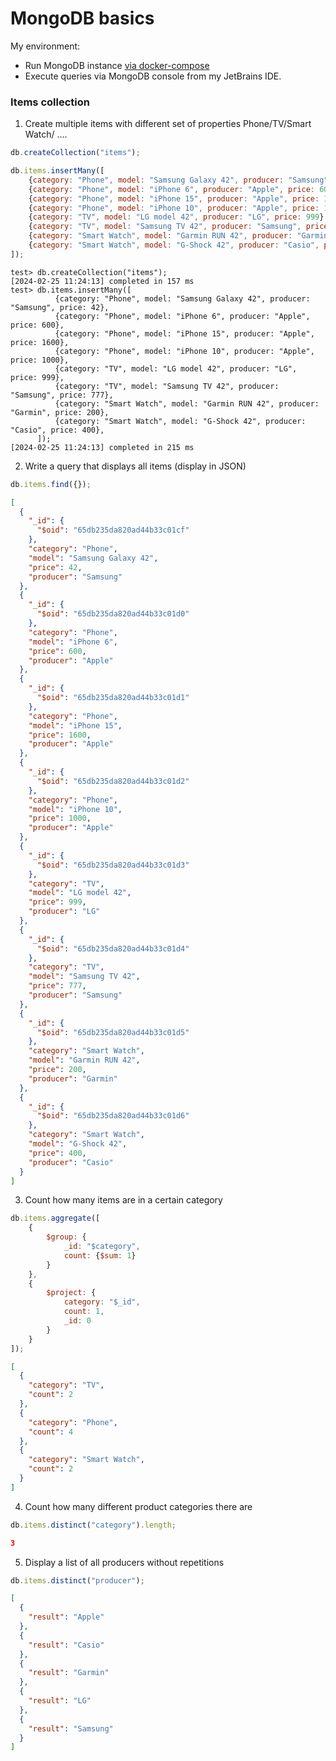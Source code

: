 # MongoDB basics

My environment:

- Run MongoDB instance [via docker-compose](../../db_environment/mongo/docker_compose.yaml)
- Execute queries via MongoDB console from my JetBrains IDE.

### Items collection

1. Create multiple items with different set of properties Phone/TV/Smart Watch/ ....

```js
db.createCollection("items");

db.items.insertMany([
    {category: "Phone", model: "Samsung Galaxy 42", producer: "Samsung", price: 42},
    {category: "Phone", model: "iPhone 6", producer: "Apple", price: 600},
    {category: "Phone", model: "iPhone 15", producer: "Apple", price: 1600},
    {category: "Phone", model: "iPhone 10", producer: "Apple", price: 1000},
    {category: "TV", model: "LG model 42", producer: "LG", price: 999},
    {category: "TV", model: "Samsung TV 42", producer: "Samsung", price: 777},
    {category: "Smart Watch", model: "Garmin RUN 42", producer: "Garmin", price: 200},
    {category: "Smart Watch", model: "G-Shock 42", producer: "Casio", price: 400},
]);
```

```shell
test> db.createCollection("items");
[2024-02-25 11:24:13] completed in 157 ms
test> db.items.insertMany([
          {category: "Phone", model: "Samsung Galaxy 42", producer: "Samsung", price: 42},
          {category: "Phone", model: "iPhone 6", producer: "Apple", price: 600},
          {category: "Phone", model: "iPhone 15", producer: "Apple", price: 1600},
          {category: "Phone", model: "iPhone 10", producer: "Apple", price: 1000},
          {category: "TV", model: "LG model 42", producer: "LG", price: 999},
          {category: "TV", model: "Samsung TV 42", producer: "Samsung", price: 777},
          {category: "Smart Watch", model: "Garmin RUN 42", producer: "Garmin", price: 200},
          {category: "Smart Watch", model: "G-Shock 42", producer: "Casio", price: 400},
      ]);
[2024-02-25 11:24:13] completed in 215 ms
```

2. Write a query that displays all items (display in JSON)

```js
db.items.find({});
```

```json
[
  {
    "_id": {
      "$oid": "65db235da820ad44b33c01cf"
    },
    "category": "Phone",
    "model": "Samsung Galaxy 42",
    "price": 42,
    "producer": "Samsung"
  },
  {
    "_id": {
      "$oid": "65db235da820ad44b33c01d0"
    },
    "category": "Phone",
    "model": "iPhone 6",
    "price": 600,
    "producer": "Apple"
  },
  {
    "_id": {
      "$oid": "65db235da820ad44b33c01d1"
    },
    "category": "Phone",
    "model": "iPhone 15",
    "price": 1600,
    "producer": "Apple"
  },
  {
    "_id": {
      "$oid": "65db235da820ad44b33c01d2"
    },
    "category": "Phone",
    "model": "iPhone 10",
    "price": 1000,
    "producer": "Apple"
  },
  {
    "_id": {
      "$oid": "65db235da820ad44b33c01d3"
    },
    "category": "TV",
    "model": "LG model 42",
    "price": 999,
    "producer": "LG"
  },
  {
    "_id": {
      "$oid": "65db235da820ad44b33c01d4"
    },
    "category": "TV",
    "model": "Samsung TV 42",
    "price": 777,
    "producer": "Samsung"
  },
  {
    "_id": {
      "$oid": "65db235da820ad44b33c01d5"
    },
    "category": "Smart Watch",
    "model": "Garmin RUN 42",
    "price": 200,
    "producer": "Garmin"
  },
  {
    "_id": {
      "$oid": "65db235da820ad44b33c01d6"
    },
    "category": "Smart Watch",
    "model": "G-Shock 42",
    "price": 400,
    "producer": "Casio"
  }
]

```

3. Count how many items are in a certain category

```js
db.items.aggregate([
    {
        $group: {
            _id: "$category",
            count: {$sum: 1}
        }
    },
    {
        $project: {
            category: "$_id",
            count: 1,
            _id: 0
        }
    }
]);
```

```json
[
  {
    "category": "TV",
    "count": 2
  },
  {
    "category": "Phone",
    "count": 4
  },
  {
    "category": "Smart Watch",
    "count": 2
  }
]
```

4. Count how many different product categories there are

```js
db.items.distinct("category").length;
```

```json
3
```

5. Display a list of all producers without repetitions

```js
db.items.distinct("producer");
```

```json
[
  {
    "result": "Apple"
  },
  {
    "result": "Casio"
  },
  {
    "result": "Garmin"
  },
  {
    "result": "LG"
  },
  {
    "result": "Samsung"
  }
]
```